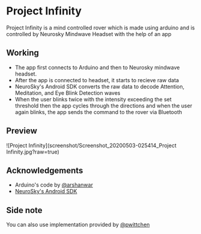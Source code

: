 # Project Infinity
Project Infinity is a mind controlled rover which is made using arduino and is controlled by  Neurosky Mindwave Headset with the help of an app

## Working

- The app first connects to Arduino and then to Neurosky mindwave headset.
- After the app is connected to headset, it  starts to recieve raw data
-  NeuroSky's Android SDK converts the raw data to decode Attention, Meditation, and Eye Blink Detection waves
- When the user blinks twice with the intensity exceeding the set threshold then the app cycles through the directions and when the user again blinks, the app sends the command to the rover via Bluetooth

## Preview

![Project Infinity](screenshot/Screenshot_20200503-025414_Project Infinity.jpg?raw=true)

## Acknowledgements 
- Arduino's code by [@arshanwar](https://github.com/arshanwar/Project-Infinity)
- [NeuroSky's Android SDK](https://store.neurosky.com/products/android-developer-tools-4)

## Side note
You can also use implementation provided by [@pwittchen](https://github.com/pwittchen/neurosky-android-sdk)
